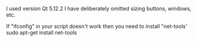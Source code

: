 I used version Qt 5.12.2
I have deliberately omitted sizing buttons, windows, etc.

If "ifconfig" in your script doesn't work then you need to install "net-tools'
sudo apt-get install net-tools
